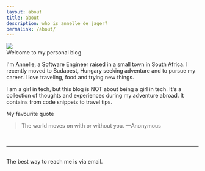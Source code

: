 ```yaml
---
layout: about
title: about
description: who is annelle de jager?
permalink: /about/
---
```


<img class="col one right" src="{{ site.baseurl }}/img/prof_pic.jpg">

<br/>
Welcome to my personal blog. 

I'm Annelle, a Software Engineer raised in a small town in South Africa. I recently moved to Budapest, Hungary seeking adventure and to pursue my career. I love traveling, food and trying new things. 

I am a girl in tech, but this blog is NOT about being a girl in tech. It's a collection of thoughts and experiences during my adventure abroad. It contains from code snippets to travel tips.

My favourite quote

<blockquote>
The world moves on with or without you.
	—Anonymous
</blockquote>


<br/>
<hr/>
<br/>
<span class="contacticon center">
	<a href="mailto:annelle.dejager@gmail.com"><i class="fa fa-envelope-square"></i></a>
	<a href="https://github.com/annelledejager/" target="_blank"><i class="fa fa-github-square"></i></a>
	<a href="https://www.instagram.com/annelledj/"><i class="fa fa-instagram"></i></a>
	<a href="https://www.linkedin.com/in/annelle-de-jager-8041539a/" target="_blank"><i class="fa fa-linkedin-square"></i></a>
</span>

<div class="col three caption">
	The best way to reach me is via email.
</div>

